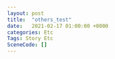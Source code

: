 ```yaml
---
layout: post
title:  "others_test"
date:   2021-02-17 01:00:00 +0000
categories: Etc
Tags: Story Etc
SceneCode: []
---
```

